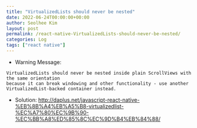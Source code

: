 ```yaml
---
title: "VirtualizedLists should never be nested"
date: 2022-06-24T00:00:00+00:00
author: Seolhee Kim
layout: post
permalink: /react-native-VirtualizedLists-should-never-be-nested/
categories: Log
tags: ["react native"]
---
```

- Warning Message:
```
VirtualizedLists should never be nested inside plain ScrollViews with the same orientation
because it can break windowing and other functionality - use another VirtualizedList-backed container instead.
```

- Solution:
http://daplus.net/javascript-react-native-%EB%8B%A4%EB%A5%B8-virtualizedlist-%EC%A7%80%EC%9B%90-%EC%BB%A8%ED%85%8C%EC%9D%B4%EB%84%88/
